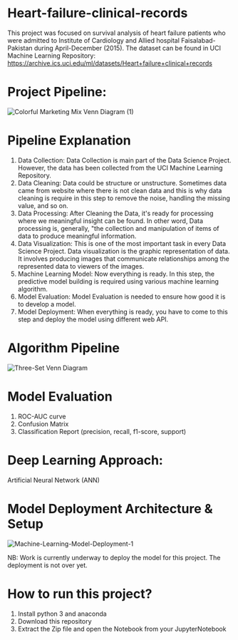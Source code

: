 # Heart-failure-clinical-records

This project was focused on survival analysis of heart failure patients who were admitted to Institute of Cardiology and Allied hospital Faisalabad-Pakistan during April-December (2015). The dataset can be found in UCI Machine Learning Repository: https://archive.ics.uci.edu/ml/datasets/Heart+failure+clinical+records 

# Project Pipeline:

![Colorful Marketing Mix Venn Diagram (1)](https://user-images.githubusercontent.com/54431128/87176410-e141ff00-c2fb-11ea-9d3c-1794b7f26fc6.png)

# Pipeline Explanation

1. Data Collection: Data Collection is main part of the Data Science Project. However, the data has been collected from the UCI Machine Learning Repository.
2. Data Cleaning:   Data could be structure or unstructure. Sometimes data came from website where there is not clean data and this is why data cleaning is require in this step to remove the noise, handling the missing value, and so on. 
3. Data Processing: After Cleaning the Data, it's ready for processing where we meaningful insight can be found. In other word, Data processing is, generally, "the collection and manipulation of items of data to produce meaningful information.
4. Data Visualization: This is one of the most important task in every Data Science Project. Data visualization is the graphic representation of data. It involves producing images that communicate relationships among the represented data to viewers of the images.
5. Machine Learning Model: Now everything is ready. In this step, the predictive model building is required using various machine learning algorithm.
6. Model Evaluation: Model Evaluation is needed to ensure how good it is to develop a model.
7. Model Deployment: When everything is ready, you have to come to this step and deploy the model using different web API.


# Algorithm Pipeline 

![Three-Set Venn Diagram](https://user-images.githubusercontent.com/54431128/87177920-3b43c400-c2fe-11ea-875d-1770e201bb60.png)

# Model Evaluation 
1.  ROC-AUC curve
2. Confusion Matrix
3. Classification Report (precision, recall, f1-score, support)

# Deep Learning Approach:
Artificial Neural Network (ANN)

# Model Deployment Architecture & Setup
![Machine-Learning-Model-Deployment-1](https://user-images.githubusercontent.com/54431128/87178771-814d5780-c2ff-11ea-9fb8-d25d7a617acf.png)

NB: Work is currently underway to deploy the model for this project. The deployment is not over yet.

# How to run this project?
1. Install python 3 and anaconda
2. Download this repository 
3. Extract the Zip file and open the Notebook from your JupyterNotebook 
